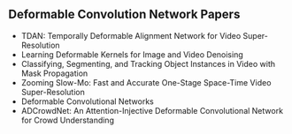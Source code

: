 <h2> Deformable Convolution Network Papers </h2>

<ul>

     
          
             

 <li><a target="_blank" href="https://github.com/manjunath5496/Deformable-Convolution-Network-Papers/blob/master/dec(1).pdf" style="text-decoration:none;">TDAN: Temporally Deformable Alignment Network for Video Super-Resolution</a></li>

 <li><a target="_blank" href="https://github.com/manjunath5496/Deformable-Convolution-Network-Papers/blob/master/dec(2).pdf" style="text-decoration:none;">Learning Deformable Kernels for Image and Video Denoising</a></li>

<li><a target="_blank" href="https://github.com/manjunath5496/Deformable-Convolution-Network-Papers/blob/master/dec(3).pdf" style="text-decoration:none;">Classifying, Segmenting, and Tracking Object Instances in Video with Mask Propagation</a></li>
 <li><a target="_blank" href="https://github.com/manjunath5496/Deformable-Convolution-Network-Papers/blob/master/dec(4).pdf" style="text-decoration:none;">Zooming Slow-Mo: Fast and Accurate One-Stage Space-Time Video Super-Resolution</a></li>                              
<li><a target="_blank" href="https://github.com/manjunath5496/Deformable-Convolution-Network-Papers/blob/master/dec(5).pdf" style="text-decoration:none;">Deformable Convolutional Networks</a></li>
<li><a target="_blank" href="https://github.com/manjunath5496/Deformable-Convolution-Network-Papers/blob/master/dec(6).pdf" style="text-decoration:none;">ADCrowdNet: An Attention-Injective Deformable Convolutional Network for Crowd Understanding</a></li>
 </ul>
